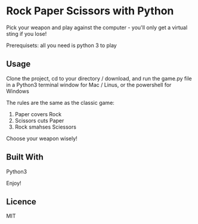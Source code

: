 # Rock Paper Scissors with Python

Pick your weapon and play against the computer - you'll  only get a virtual sting if you lose!

Prerequisets: all you need is python 3 to play

## Usage

Clone the project, cd to your directory / download, and run the game.py file in a Python3 terminal window for Mac / Linus, or the powershell for Windows

The rules are the same as the classic game:
1. Paper covers Rock
2. Scissors cuts Paper
3. Rock smahses Sciessors

Choose your weapon wisely!

## Built With
Python3

Enjoy!

## Licence
MIT